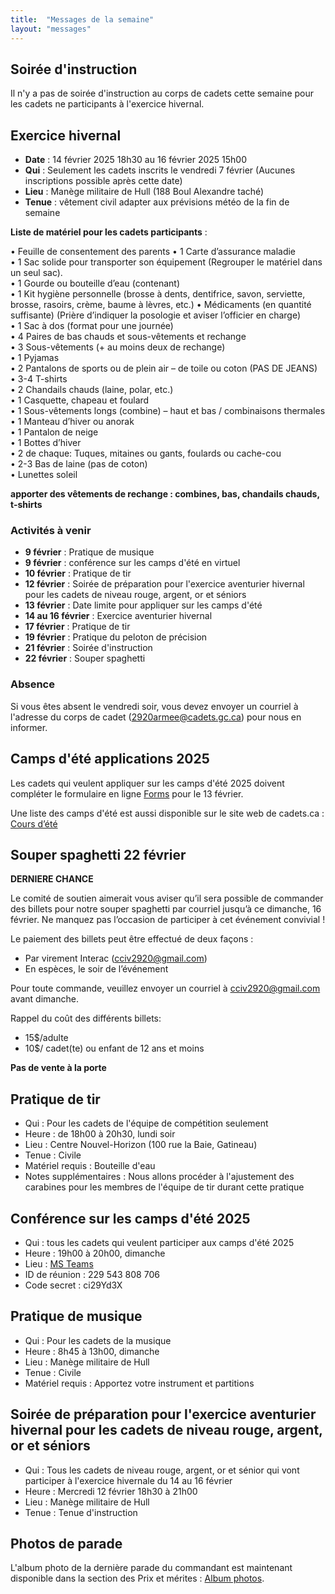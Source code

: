 ```yaml
---
title:  "Messages de la semaine"
layout: "messages"
---
```


## Soirée d'instruction
Il n'y a pas de soirée d'instruction au corps de cadets cette semaine pour les cadets ne participants à l'exercice hivernal.

## Exercice hivernal 
- **Date** : 14 février 2025 18h30 au 16 février 2025 15h00 
- **Qui** : Seulement les cadets inscrits le vendredi 7 février (Aucunes inscriptions possible après cette date)
- **Lieu** : Manège militaire de Hull (188 Boul Alexandre taché)
- **Tenue** : vêtement civil adapter aux prévisions météo de la fin de semaine


**Liste de matériel pour les cadets participants** :

•	Feuille de consentement des parents 
•	1 Carte d’assurance maladie  
•	1 Sac solide pour transporter son équipement (Regrouper le matériel dans un seul sac).  
•	1 Gourde ou bouteille d’eau (contenant)  
•	1 Kit hygiène personnelle (brosse à dents, dentifrice, savon, serviette, brosse, rasoirs, crème, baume à lèvres, etc.) 
•	Médicaments (en quantité suffisante) (Prière d’indiquer la posologie et aviser l’officier en charge)  
•	1 Sac à dos (format pour une journée)  
•	4 Paires de bas chauds et sous-vêtements et rechange  
•	3 Sous-vêtements (+ au moins deux de rechange)  
•	1 Pyjamas  
•	2 Pantalons de sports ou de plein air – de toile ou coton (PAS DE JEANS)  
•	3-4 T-shirts   
•	2 Chandails chauds (laine, polar, etc.)  
•	1 Casquette, chapeau et foulard  
•	1 Sous-vêtements longs (combine) – haut et bas / combinaisons thermales  
•	1 Manteau d’hiver ou anorak  
•	1 Pantalon de neige  
•	1 Bottes d’hiver  
•	2 de chaque: Tuques, mitaines ou gants, foulards ou cache-cou   
•	2-3 Bas de laine (pas de coton)  
•	Lunettes soleil

**apporter des vêtements de rechange : combines, bas, chandails chauds, t-shirts**
  



### Activités à venir
 
- **9 février** : Pratique de musique
- **9 février** : conférence sur les camps d'été en virtuel
- **10 février** : Pratique de tir
- **12 février** : Soirée de préparation pour l'exercice aventurier hivernal pour les cadets de niveau rouge, argent, or et séniors
- **13 février** : Date limite pour appliquer sur les camps d'été
- **14 au 16 février** : Exercice aventurier hivernal
- **17 février** : Pratique de tir
- **19 février** : Pratique du peloton de précision
- **21 février** : Soirée d'instruction
- **22 février** : Souper spaghetti


### Absence

Si vous êtes absent le vendredi soir, vous devez envoyer un courriel à l'adresse du corps de cadet (<2920armee@cadets.gc.ca>) pour nous en informer.

## Camps d'été applications 2025

Les cadets qui veulent appliquer sur les camps d'été 2025 doivent compléter le formulaire en ligne [Forms]( https://docs.google.com/forms/d/1KsOK2UG47XV_LoGh8GlfSngCgGIepXypyyOg1XjpaeU/edit) pour le 13 février.

Une liste des camps d'été est aussi disponible sur le site web de cadets.ca : [Cours d’été](https://www.canada.ca/fr/ministere-defense-nationale/services/cadets-rangers-juniors-canadiens/cadets/activites-ete/cours.html)

  
## Souper spaghetti 22 février
 **DERNIERE CHANCE**

Le comité de soutien aimerait vous aviser qu’il sera possible de commander des billets pour notre souper spaghetti par courriel jusqu’à ce dimanche, 16 février. Ne manquez pas l’occasion de participer à cet événement convivial !

Le paiement des billets peut être effectué de deux façons :
- Par virement Interac (cciv2920@gmail.com)
- En espèces, le soir de l’événement

Pour toute commande, veuillez envoyer un courriel à <cciv2920@gmail.com> avant dimanche.

Rappel du coût des différents billets:
- 15$/adulte
- 10$/ cadet(te) ou enfant de 12 ans et moins

**Pas de vente à la porte**


  
## Pratique de tir 

- Qui :  Pour les cadets de l'équipe de compétition seulement
- Heure : de 18h00 à 20h30, lundi soir
- Lieu : Centre Nouvel-Horizon (100 rue la Baie, Gatineau) 
- Tenue : Civile
- Matériel requis : Bouteille d'eau
- Notes supplémentaires : Nous allons procéder à l'ajustement des carabines pour les membres de l'équipe de tir durant cette pratique

## Conférence sur les camps d'été 2025
- Qui : tous les cadets qui veulent participer aux camps d'été 2025
- Heure : 19h00 à 20h00, dimanche
- Lieu :  [MS Teams](https://teams.microsoft.com/l/meetup-join/19%3ameeting_YTBlOTFjMTItOTljZS00ZjFhLWI1ZmMtMmI0OTM5OGQ3N2Iw%40thread.v2/0?context=%7b%22Tid%22%3a%22ab126afb-e60c-4e2f-b6cf-c7350c76dc84%22%2c%22Oid%22%3a%22235f3956-46df-444e-b59e-8b900c01fc8b%22%7d)
- ID de réunion : 229 543 808 706
- Code secret : ci29Yd3X

## Pratique de musique 

- Qui :  Pour les cadets de la musique
- Heure : 8h45 à 13h00, dimanche
- Lieu : Manège militaire de Hull
- Tenue : Civile 
- Matériel requis : Apportez votre instrument et partitions

## Soirée de préparation pour l'exercice aventurier hivernal pour les cadets de niveau rouge, argent, or et séniors 

- Qui : Tous les cadets de niveau rouge, argent, or et sénior qui vont participer à l'exercice hivernale du 14 au 16 février
- Heure : Mercredi 12 février 18h30 à 21h00
- Lieu : Manège militaire de Hull
- Tenue : Tenue d'instruction

## Photos de parade 

L'album photo de la dernière parade du commandant est maintenant disponible dans la section des Prix et mérites : 
[Album photos](https://cc2920.ca/prix/photos/#2024-2025).



